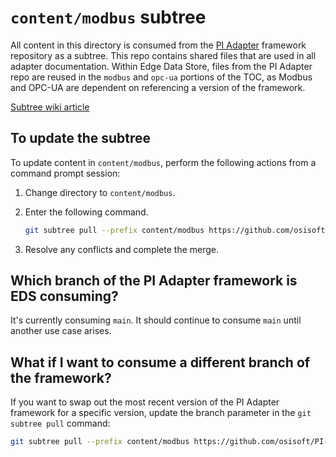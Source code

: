 # `content/modbus` subtree

All content in this directory is consumed from the [PI Adapter](https://github.com/osisoft/PI-Adapter-Modbus-Docs) framework repository as a subtree. This repo contains shared files that are used in all adapter documentation. Within Edge Data Store, files from the PI Adapter repo are reused in the `modbus` and `opc-ua` portions of the TOC, as Modbus and OPC-UA are dependent on referencing a version of the framework.

[Subtree wiki article](https://dev.azure.com/osieng/engineering/_wiki/wikis/team-content/25155/Documentation-Frameworks?anchor=how-do-i-use-a-documentation-framework-in-my-new-document%3F)

## To update the subtree

To update content in `content/modbus`, perform the following actions from a command prompt session:

1. Change directory to `content/modbus`.

1. Enter the following command. 

    ```bash
    git subtree pull --prefix content/modbus https://github.com/osisoft/PI-Adapter-Modbus-Docs main --squash
	```

1. Resolve any conflicts and complete the merge.

## Which branch of the PI Adapter framework is EDS consuming?

It's currently consuming `main`. It should continue to consume `main` until another use case arises.

## What if I want to consume a different branch of the framework?

If you want to swap out the most recent version of the PI Adapter framework for a specific version, update the branch parameter in the `git subtree pull` command:

```bash
git subtree pull --prefix content/modbus https://github.com/osisoft/PI-Adapter-Modbus-Docs <CUSTOM_BRANCH> --squash
```